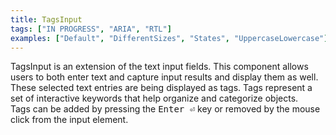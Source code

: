 ```yaml
---
title: TagsInput
tags: ["IN PROGRESS", "ARIA", "RTL"]
examples: ["Default", "DifferentSizes", "States", "UppercaseLowercase"]
---
```


TagsInput is an extension of the text input fields. This component allows users to both enter text and capture input results and display them as well.
<br />
These selected text entries are being displayed as tags. Tags represent a set of interactive keywords that help organize and categorize objects.
<br />
Tags can be added by pressing the <kbd class="inline-block whitespace-nowrap rounded px-1.5 font-medium tracking-wide text-moon-14 border border-beerus text-trunks ms-auto">Enter ⏎</kbd> key or removed by the mouse click from the input element.
